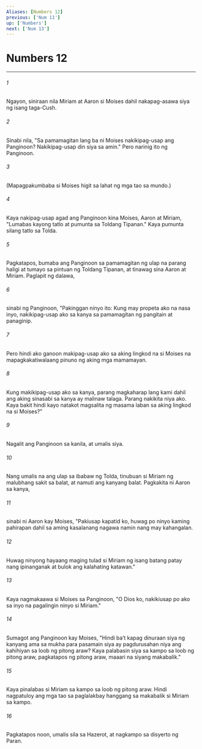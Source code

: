 ```yaml
---
Aliases: [Numbers 12]
previous: ['Num 11']
up: ['Numbers']
next: ['Num 13']
---
```

# Numbers 12

***

###### 1
Ngayon, siniraan nila Miriam at Aaron si Moises dahil nakapag-asawa siya ng isang taga-Cush. 

###### 2
Sinabi nila, "Sa pamamagitan lang ba ni Moises nakikipag-usap ang Panginoon? Nakikipag-usap din siya sa amin." Pero narinig ito ng Panginoon. 

###### 3
(Mapagpakumbaba si Moises higit sa lahat ng mga tao sa mundo.) 

###### 4
Kaya nakipag-usap agad ang Panginoon kina Moises, Aaron at Miriam, "Lumabas kayong tatlo at pumunta sa Toldang Tipanan." Kaya pumunta silang tatlo sa Tolda. 

###### 5
Pagkatapos, bumaba ang Panginoon sa pamamagitan ng ulap na parang haligi at tumayo sa pintuan ng Toldang Tipanan, at tinawag sina Aaron at Miriam. Paglapit ng dalawa, 

###### 6
sinabi ng Panginoon, "Pakinggan ninyo ito: Kung may propeta ako na nasa inyo, nakikipag-usap ako sa kanya sa pamamagitan ng pangitain at panaginip. 

###### 7
Pero hindi ako ganoon makipag-usap ako sa aking lingkod na si Moises na mapagkakatiwalaang pinuno ng aking mga mamamayan. 

###### 8
Kung makikipag-usap ako sa kanya, parang magkaharap lang kami dahil ang aking sinasabi sa kanya ay malinaw talaga. Parang nakikita niya ako. Kaya bakit hindi kayo natakot magsalita ng masama laban sa aking lingkod na si Moises?" 

###### 9
Nagalit ang Panginoon sa kanila, at umalis siya. 

###### 10
Nang umalis na ang ulap sa ibabaw ng Tolda, tinubuan si Miriam ng malubhang sakit sa balat, at namuti ang kanyang balat. Pagkakita ni Aaron sa kanya, 

###### 11
sinabi ni Aaron kay Moises, "Pakiusap kapatid ko, huwag po ninyo kaming pahirapan dahil sa aming kasalanang nagawa namin nang may kahangalan. 

###### 12
Huwag ninyong hayaang maging tulad si Miriam ng isang batang patay nang ipinanganak at bulok ang kalahating katawan." 

###### 13
Kaya nagmakaawa si Moises sa Panginoon, "O Dios ko, nakikiusap po ako sa inyo na pagalingin ninyo si Miriam." 

###### 14
Sumagot ang Panginoon kay Moises, "Hindi baʼt kapag dinuraan siya ng kanyang ama sa mukha para pasamain siya ay pagdurusahan niya ang kahihiyan sa loob ng pitong araw? Kaya palabasin siya sa kampo sa loob ng pitong araw, pagkatapos ng pitong araw, maaari na siyang makabalik." 

###### 15
Kaya pinalabas si Miriam sa kampo sa loob ng pitong araw. Hindi nagpatuloy ang mga tao sa paglalakbay hanggang sa makabalik si Miriam sa kampo. 

###### 16
Pagkatapos noon, umalis sila sa Hazerot, at nagkampo sa disyerto ng Paran.
